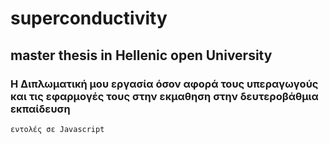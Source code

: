 # superconductivity
## master thesis in Hellenic open University
### Η Διπλωματική μου εργασία όσον αφορά τους υπεραγωγούς και τις εφαρμογές τους στην εκμαθηση στην δευτεροβάθμια εκπαίδευση
```
εντολές σε Javascript
```
